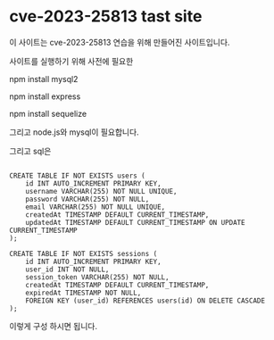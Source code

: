 # cve-2023-25813 tast site

이 사이트는 cve-2023-25813 연습을 위해 만들어진 사이트입니다.

사이트를 실행하기 위해 사전에 필요한

npm install mysql2

npm install express

npm install sequelize

그리고 node.js와 mysql이 필요합니다.

그리고 sql은 

```

CREATE TABLE IF NOT EXISTS users (
    id INT AUTO_INCREMENT PRIMARY KEY,       
    username VARCHAR(255) NOT NULL UNIQUE,
    password VARCHAR(255) NOT NULL,
    email VARCHAR(255) NOT NULL UNIQUE, 
    createdAt TIMESTAMP DEFAULT CURRENT_TIMESTAMP,
    updatedAt TIMESTAMP DEFAULT CURRENT_TIMESTAMP ON UPDATE CURRENT_TIMESTAMP
);

CREATE TABLE IF NOT EXISTS sessions (
    id INT AUTO_INCREMENT PRIMARY KEY,  
    user_id INT NOT NULL,                   
    session_token VARCHAR(255) NOT NULL,      
    createdAt TIMESTAMP DEFAULT CURRENT_TIMESTAMP, 
    expiredAt TIMESTAMP NOT NULL,            
    FOREIGN KEY (user_id) REFERENCES users(id) ON DELETE CASCADE
);

```

이렇게 구성 하시면 됩니다.
